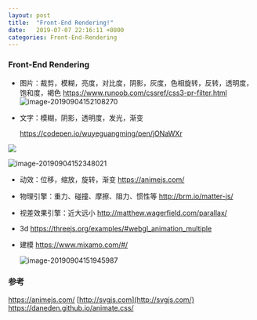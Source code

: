 ```yaml
---
layout: post
title:  "Front-End Rendering!"
date:   2019-07-07 22:16:11 +0800
categories: Front-End-Rendering
---
```


### Front-End Rendering

- 图片：裁剪，模糊，亮度，对比度，阴影，灰度，色相旋转，反转，透明度，饱和度，褐色
  https://www.runoob.com/cssref/css3-pr-filter.html
  ![image-20190904152108270](https://tva1.sinaimg.cn/large/006y8mN6ly1g6nijqvpwvj31410kzgxe.jpg)

  

- 文字：模糊，阴影，透明度，发光，渐变

  https://codepen.io/wuyeguangming/pen/jONaWXr

![](https://tva1.sinaimg.cn/large/006y8mN6ly1g6nibg1wusj31kz0u0aua.jpg)

![image-20190904152348021](https://tva1.sinaimg.cn/large/006y8mN6ly1g6nij8edvlj31kc0u0nb7.jpg)

- 动效：位移，缩放，旋转，渐变
  https://animejs.com/

- 物理引擎：重力、碰撞、摩擦、阻力、惯性等
  http://brm.io/matter-js/

- 视差效果引擎：近大远小
  http://matthew.wagerfield.com/parallax/

- 3d
  https://threejs.org/examples/#webgl_animation_multiple

- 建模
  https://www.mixamo.com/#/

  ![image-20190904151945987](https://tva1.sinaimg.cn/large/006y8mN6ly1g6nijxu7ahj31l00u04qp.jpg)



### 参考

https://animejs.com/
[http://svgjs.com](http://svgjs.com/)
https://daneden.github.io/animate.css/
